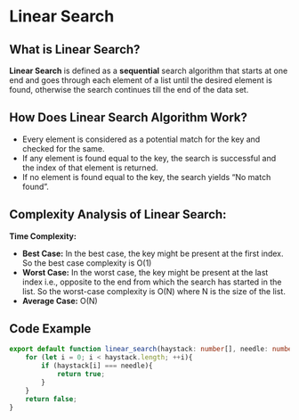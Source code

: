 # Linear Search

## What is Linear Search?
**Linear Search** is defined as a **sequential** search algorithm that starts at one end and goes through each element of a list until the desired element is found, otherwise the search continues till the end of the data set.

##  How Does Linear Search Algorithm Work?

- Every element is considered as a potential match for the key and checked for the same.
- If any element is found equal to the key, the search is successful and the index of that element is returned.
- If no element is found equal to the key, the search yields “No match found”.

## Complexity Analysis of Linear Search:
**Time Complexity:**

-   **Best Case:** In the best case, the key might be present at the first index. So the best case complexity is O(1)
-   **Worst Case:** In the worst case, the key might be present at the last index i.e., opposite to the end from which the search has started in the list. So the worst-case complexity is O(N) where N is the size of the list.
-   **Average Case:** O(N)

## Code Example

``` typescript
export default function linear_search(haystack: number[], needle: number): boolean {
    for (let i = 0; i < haystack.length; ++i){
        if (haystack[i] === needle){
            return true;
        }
    }
    return false;
}
```
